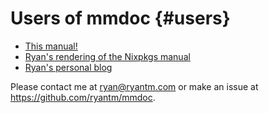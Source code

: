 # Users of mmdoc {#users}

* [This manual!](https://ryantm.github.io/mmdoc)
* [Ryan's rendering of the Nixpkgs manual](https://ryantm.github.io/nixpkgs)
* [Ryan's personal blog](https://ryantm.com)

Please contact me at ryan@ryantm.com or make an issue at https://github.com/ryantm/mmdoc.
